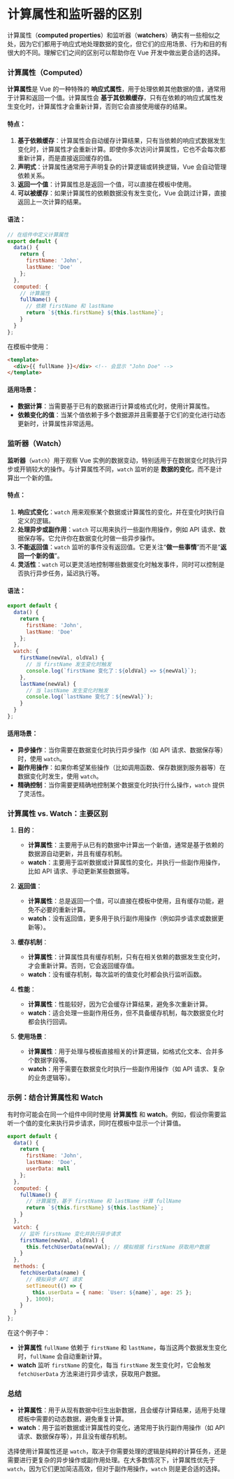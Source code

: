 # 计算属性和监听器的区别


计算属性（**computed properties**）和监听器（**watchers**）确实有一些相似之处，因为它们都用于响应式地处理数据的变化，但它们的应用场景、行为和目的有很大的不同。理解它们之间的区别可以帮助你在 Vue 开发中做出更合适的选择。

### 计算属性（Computed）

**计算属性**是 Vue 的一种特殊的 **响应式属性**，用于处理依赖其他数据的值，通常用于计算和返回一个值。计算属性会 **基于其依赖缓存**，只有在依赖的响应式属性发生变化时，计算属性才会重新计算，否则它会直接使用缓存的结果。

#### 特点：
1. **基于依赖缓存**：计算属性会自动缓存计算结果，只有当依赖的响应式数据发生变化时，计算属性才会重新计算。即使你多次访问计算属性，它也不会每次都重新计算，而是直接返回缓存的值。
2. **声明式**：计算属性通常用于声明复杂的计算逻辑或转换逻辑，Vue 会自动管理依赖关系。
3. **返回一个值**：计算属性总是返回一个值，可以直接在模板中使用。
4. **可以被缓存**：如果计算属性的依赖数据没有发生变化，Vue 会跳过计算，直接返回上一次计算的结果。

#### 语法：

```javascript
// 在组件中定义计算属性
export default {
  data() {
    return {
      firstName: 'John',
      lastName: 'Doe'
    };
  },
  computed: {
    // 计算属性
    fullName() {
      // 依赖 firstName 和 lastName
      return `${this.firstName} ${this.lastName}`;
    }
  }
};
```

在模板中使用：

```html
<template>
  <div>{{ fullName }}</div> <!-- 会显示 "John Doe" -->
</template>
```

#### 适用场景：
- **数据计算**：当需要基于已有的数据进行计算或格式化时，使用计算属性。
- **依赖变化的值**：当某个值依赖于多个数据源并且需要基于它们的变化进行动态更新时，计算属性非常适用。
  
### 监听器（Watch）

**监听器**（`watch`）用于观察 Vue 实例的数据变动，特别适用于在数据变化时执行异步或开销较大的操作。与计算属性不同，`watch` 监听的是 **数据的变化**，而不是计算出一个新的值。

#### 特点：
1. **响应式变化**：`watch` 用来观察某个数据或计算属性的变化，并在变化时执行自定义的逻辑。
2. **处理异步或副作用**：`watch` 可以用来执行一些副作用操作，例如 API 请求、数据保存等。它允许你在数据变化时做一些异步操作。
3. **不能返回值**：`watch` 监听的事件没有返回值。它更关注“**做一些事情**”而不是“**返回一个新的值**”。
4. **灵活性**：`watch` 可以更灵活地控制哪些数据变化时触发事件，同时可以控制是否执行异步任务，延迟执行等。

#### 语法：

```javascript
export default {
  data() {
    return {
      firstName: 'John',
      lastName: 'Doe'
    };
  },
  watch: {
    firstName(newVal, oldVal) {
      // 当 firstName 发生变化时触发
      console.log(`firstName 变化了：${oldVal} => ${newVal}`);
    },
    lastName(newVal) {
      // 当 lastName 发生变化时触发
      console.log(`lastName 变化了：${newVal}`);
    }
  }
};
```

#### 适用场景：
- **异步操作**：当你需要在数据变化时执行异步操作（如 API 请求、数据保存等）时，使用 `watch`。
- **副作用操作**：如果你希望某些操作（比如调用函数、保存数据到服务器等）在数据变化时发生，使用 `watch`。
- **精确控制**：当你需要更精确地控制某个数据变化时执行什么操作，`watch` 提供了灵活性。

### 计算属性 vs. Watch：主要区别

1. **目的**：
   - **计算属性**：主要用于从已有的数据中计算出一个新值，通常是基于依赖的数据源自动更新，并且有缓存机制。
   - **watch**：主要用于监听数据或计算属性的变化，并执行一些副作用操作，比如 API 请求、手动更新某些数据等。

2. **返回值**：
   - **计算属性**：总是返回一个值，可以直接在模板中使用，且有缓存功能，避免不必要的重新计算。
   - **watch**：没有返回值，更多用于执行副作用操作（例如异步请求或数据更新等）。

3. **缓存机制**：
   - **计算属性**：计算属性具有缓存机制，只有在相关依赖的数据发生变化时，才会重新计算。否则，它会返回缓存值。
   - **watch**：没有缓存机制，每次监听的值变化时都会执行监听函数。

4. **性能**：
   - **计算属性**：性能较好，因为它会缓存计算结果，避免多次重新计算。
   - **watch**：适合处理一些副作用任务，但不具备缓存机制，每次数据变化时都会执行回调。

5. **使用场景**：
   - **计算属性**：用于处理与模板直接相关的计算逻辑，如格式化文本、合并多个数据字段等。
   - **watch**：用于需要在数据变化时执行一些副作用操作（如 API 请求、复杂的业务逻辑等）。

### 示例：结合计算属性和 Watch

有时你可能会在同一个组件中同时使用 **计算属性** 和 **watch**。例如，假设你需要监听一个值的变化来执行异步请求，同时在模板中显示一个计算值。

```javascript
export default {
  data() {
    return {
      firstName: 'John',
      lastName: 'Doe',
      userData: null
    };
  },
  computed: {
    fullName() {
      // 计算属性，基于 firstName 和 lastName 计算 fullName
      return `${this.firstName} ${this.lastName}`;
    }
  },
  watch: {
    // 监听 firstName 变化并执行异步请求
    firstName(newVal, oldVal) {
      this.fetchUserData(newVal); // 模拟根据 firstName 获取用户数据
    }
  },
  methods: {
    fetchUserData(name) {
      // 模拟异步 API 请求
      setTimeout(() => {
        this.userData = { name: `User: ${name}`, age: 25 };
      }, 1000);
    }
  }
};
```

在这个例子中：
- **计算属性** `fullName` 依赖于 `firstName` 和 `lastName`，每当这两个数据发生变化时，`fullName` 会自动重新计算。
- **watch** 监听 `firstName` 的变化，每当 `firstName` 发生变化时，它会触发 `fetchUserData` 方法来进行异步请求，获取用户数据。

### 总结

- **计算属性**：用于从现有数据中衍生出新数据，且会缓存计算结果，适用于处理模板中需要的动态数据，避免重复计算。
- **watch**：用于监听数据或计算属性的变化，通常用于执行副作用操作（如 API 请求、数据保存等），并且没有缓存机制。

选择使用计算属性还是 `watch`，取决于你需要处理的逻辑是纯粹的计算任务，还是需要进行更复杂的异步操作或副作用处理。在大多数情况下，计算属性优先于 `watch`，因为它们更加简洁高效，但对于副作用操作，`watch` 则是更合适的选择。